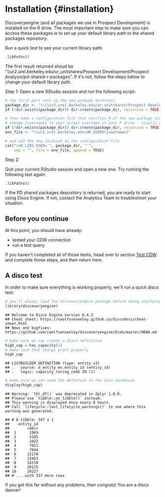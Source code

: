 # Installation {#installation}

Discoveryengine (and all packages we use in Prospect Development) is installed on the R drive. The most important step to make sure you can access these packages is to set up your default library path to the shared packages repository.

Run a quick test to see your current library path:


```r
.libPaths()
```

The first result returned shoud be "\\\\ur2.urel.berkeley.edu/ur_unitshares/Prospect Development/Prospect Analysis/pd-shared-r-packages". If it's not, follow the steps below to change your default library path.

Step 1: Open a new RStudio session and run the following script:


```r
# the first part sets up the new package directory
package_dir <- "\\\\ur2.urel.berkeley.edu/ur_unitshares/Prospect Development/Prospect Analysis/pd-shared-r-packages"
if (!dir.exists(package_dir)) dir.create(package_dir, recursive = TRUE)

# then make a configuration file that notifies R of the new package directory
# change [username] to your actual username in your P drive - usually your last name followed by your first initial
if (!dir.exists(package_dir)) dir.create(package_dir, recursive = TRUE)
env_file <- "\\ur2.urel.berkeley.edu\UR_USERS\[usernmae]"

# and add the new location to the configuration file
cat("\nR_LIBS_USER='", package_dir, "'",
    sep = "", file = env_file, append = TRUE)
```

Step 2:

Quit your current RStudio session and open a new one. Try running the following test again:


```r
.libPaths()
```

If the PD shared packages depository is returned, you are ready to start using Disco Engine. If not, contact the Analytics Team to troubleshoot your situation.

## Before you continue

At this point, you should have already: 
- tested your CDW connection
- run a test query

If you haven't completed all of those items, head over to section [Test CDW](#test-cdw) and complete those steps, and then return here.

## A disco test

In order to make sure everything is working properly, we'll run a quick disco test:


```r
# you'll always load the discoveryengine package before doing anythying else
library(discoveryengine)
```

```
## Welcome to Disco Engine version 0.4.2
## Cheat sheet: https://cwolfsonseeley.github.io/discodocs/cheat-sheet.html
## News and bugfixes: https://github.com/cwolfsonseeley/discoveryengine/blob/master/NEWS.md
```

```r
# make sure we can create a disco definition
high_cap = has_capacity(1)
# make sure that things print properly
high_cap
```

```
## LISTBUILDER DEFINITION (type: entity_id)
## .   source: d_entity_mv.entity_id (entity_id)
## .   logic: capacity_rating_code IN (1)
```

```r
# make sure we can send the defintion to the data warehouse
display(high_cap)
```

```
## Warning: `tbl_df()` was deprecated in dplyr 1.0.0.
## Please use `tibble::as_tibble()` instead.
## This warning is displayed once every 8 hours.
## Call `lifecycle::last_lifecycle_warnings()` to see where this warning was generated.
```

```
## # A tibble: 347 x 1
##    entity_id
##        <dbl>
##  1      1969
##  2      3105
##  3      3422
##  4      7011
##  5      7644
##  6     12178
##  7     12453
##  8     18139
##  9     20125
## 10     20227
## # ... with 337 more rows
```

If you got this far without any problems, then congrats! You are a disco dancer!
